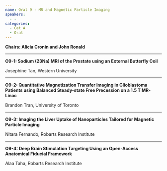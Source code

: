 ```yaml
---
name: Oral 9 - MR and Magnetic Particle Imaging
speakers:
  - -
categories:
  - Cat A
  - Oral
---
```


**Chairs: Alicia Cronin and John Ronald**

_____________________________________________________

**O9-1: Sodium (23Na) MRI of the Prostate using an External Butterfly Coil**

Josephine Tan, Western University 

_____________________________________________________

**O9-2: Quantitative Magnetization Transfer Imaging in Glioblastoma Patients using Balanced Steady-state Free Precession on a 1.5 T MR-Linac**

Brandon Tran, University of Toronto 

_____________________________________________________

**O9-3: Imaging the Liver Uptake of Nanoparticles Tailored for Magnetic Particle Imaging**

Nitara Fernando, Robarts Research Institute 

_____________________________________________________

**O9-4: Deep Brain Stimulation Targeting Using an Open-Access Anatomical Fiducial Framework**

Alaa Taha, Robarts Research Institute 

